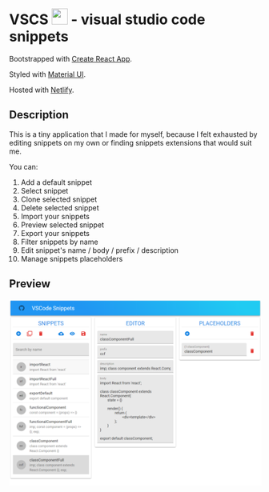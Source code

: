 # VSCS <img src="/public/favicon.ico" width="32" height="32"> - visual studio code snippets

Bootstrapped with [Create React App](https://github.com/facebook/create-react-app).

Styled with [Material UI](https://github.com/mui-org/material-ui).

Hosted with [Netlify](https://www.netlify.com/).

## Description

This is a tiny application that I made for myself, because I felt exhausted by editing snippets on my own or finding snippets extensions that would suit me.

You can: 
1. Add a default snippet
2. Select snippet
3. Clone selected snippet
4. Delete selected snippet
5. Import your snippets
6. Preview selected snippet
7. Export your snippets
8. Filter snippets by name
9. Edit snippet's name / body / prefix / description
10. Manage snippets placeholders

## Preview

![vscode snippets editor by stellarbear](preview.bmp?raw=true)
